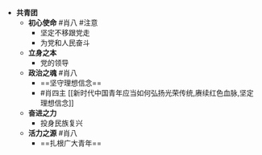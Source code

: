 - **共青团**
	- **初心使命** #肖八 #注意 
		- 坚定不移跟党走
		- 为党和人民奋斗
	- **立身之本**
		- 党的领导
	- **政治之魂** #肖八  
		- ==坚守理想信念==  
		- #肖四主 [[新时代中国青年应当如何弘扬光荣传统,赓续红色血脉,坚定理想信念]]
	- **奋进之力** 
		- 投身民族复兴
	- **活力之源** #肖八 
		- ==扎根广大青年==
